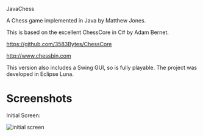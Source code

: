 JavaChess

A Chess game implemented in Java by Matthew Jones.

This is based on the excellent ChessCore in C# by Adam Bernet.

https://github.com/3583Bytes/ChessCore

http://www.chessbin.com

This version also includes a Swing GUI, so is fully playable.
The project was developed in Eclipse Luna.

# Screenshots

Initial Screen:

![initial screen](https://user-images.githubusercontent.com/33097312/33035367-c6297c1e-ce22-11e7-886c-6adc82ab104d.png)



